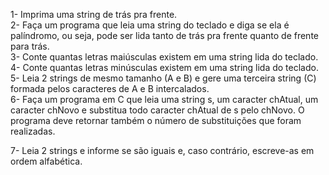 1- Imprima uma string de trás pra frente.<br>
2- Faça um programa que leia uma string do
teclado e diga se ela é palíndromo, ou seja,
pode ser lida tanto de trás pra frente quanto
de frente para trás.<br>
3- Conte quantas letras maiúsculas existem em
uma string lida do teclado.<br>
4- Conte quantas letras minúsculas existem em
uma string lida do teclado.<br>
5- Leia 2 strings de mesmo tamanho (A e B) e
gere uma terceira string (C) formada pelos
caracteres de A e B intercalados.<br>
6- Faça um programa em C que leia uma string s,
um caracter chAtual, um caracter chNovo e
substitua todo caracter chAtual de s pelo
chNovo. O programa deve retornar também o
número de substituições que foram realizadas.<br>

7- Leia 2 strings e informe se são iguais e, caso
contrário, escreve-as em ordem alfabética.<br>